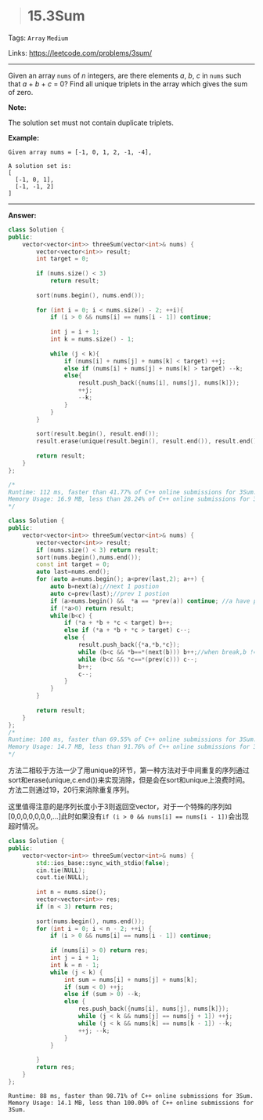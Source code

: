 > # 15.3Sum

Tags: `Array` `Medium`

Links: <https://leetcode.com/problems/3sum/>

---

Given an array `nums` of *n* integers, are there elements *a*, *b*, *c* in `nums` such that *a* + *b* + *c* = 0? Find all unique triplets in the array which gives the sum of zero.

**Note:**

The solution set must not contain duplicate triplets.

**Example:**

```
Given array nums = [-1, 0, 1, 2, -1, -4],

A solution set is:
[
  [-1, 0, 1],
  [-1, -1, 2]
]
```

---

**Answer:**

```c++
class Solution {
public:
    vector<vector<int>> threeSum(vector<int>& nums) {
        vector<vector<int>> result;
        int target = 0;
        
        if (nums.size() < 3)
            return result;
        
        sort(nums.begin(), nums.end());
        
        for (int i = 0; i < nums.size() - 2; ++i){
            if (i > 0 && nums[i] == nums[i - 1]) continue;
            
            int j = i + 1;
            int k = nums.size() - 1;
            
            while (j < k){
                if (nums[i] + nums[j] + nums[k] < target) ++j;
                else if (nums[i] + nums[j] + nums[k] > target) --k;
                else{
                    result.push_back({nums[i], nums[j], nums[k]});
                    ++j;
                    --k;
                }
            }
        }
        
        sort(result.begin(), result.end());
        result.erase(unique(result.begin(), result.end()), result.end());
        
        return result;
    }
};

/*
Runtime: 112 ms, faster than 41.77% of C++ online submissions for 3Sum.
Memory Usage: 16.9 MB, less than 28.24% of C++ online submissions for 3Sum.
*/
```

```c++
class Solution {
public:
    vector<vector<int>> threeSum(vector<int>& nums) {
        vector<vector<int>> result;
        if (nums.size() < 3) return result;
        sort(nums.begin(),nums.end());
        const int target = 0;
        auto last=nums.end();
        for (auto a=nums.begin(); a<prev(last,2); a++) {
            auto b=next(a);//next 1 postion
            auto c=prev(last);//prev 1 postion
            if (a>nums.begin() &&  *a == *prev(a)) continue; //a have processed
            if (*a>0) return result;
            while(b<c) {
                if (*a + *b + *c < target) b++;
                else if (*a + *b + *c > target) c--;
                else {          
                    result.push_back({*a,*b,*c});
                    while (b<c && *b==*(next(b))) b++;//when break,b != next(b),but b==prev(b).
                    while (b<c && *c==*(prev(c))) c--;
                    b++; 
                    c--;   
                }                     
            } 
        }    
        
        return result;
    }
};
/*
Runtime: 100 ms, faster than 69.55% of C++ online submissions for 3Sum.
Memory Usage: 14.7 MB, less than 91.76% of C++ online submissions for 3Sum.
*/
```

方法二相较于方法一少了用unique的环节，第一种方法对于中间重复的序列通过sort和erase(unique,c.end())来实现消除，但是会在sort和unique上浪费时间。方法二则通过19，20行来消除重复序列。

这里值得注意的是序列长度小于3则返回空vector，对于一个特殊的序列如[0,0,0,0,0,0,0,...]此时如果没有`if (i > 0 && nums[i] == nums[i - 1])`会出现超时情况。

```c++
class Solution {
public:
    vector<vector<int>> threeSum(vector<int>& nums) {
        std::ios_base::sync_with_stdio(false);
		cin.tie(NULL);
		cout.tie(NULL);
        
        int n = nums.size();
        vector<vector<int>> res;
        if (n < 3) return res;
        
        sort(nums.begin(), nums.end());
        for (int i = 0; i < n - 2; ++i) {
            if (i > 0 && nums[i] == nums[i - 1]) continue;
            
            if (nums[i] > 0) return res;
            int j = i + 1;
            int k = n - 1;
            while (j < k) {
                int sum = nums[i] + nums[j] + nums[k];
                if (sum < 0) ++j;
                else if (sum > 0) --k;
                else {
                    res.push_back({nums[i], nums[j], nums[k]});
                    while (j < k && nums[j] == nums[j + 1]) ++j;
                    while (j < k && nums[k] == nums[k - 1]) --k;
                    ++j; --k;
                }
            }
            
        }
        return res;
    }
};
```

```
Runtime: 88 ms, faster than 98.71% of C++ online submissions for 3Sum.
Memory Usage: 14.1 MB, less than 100.00% of C++ online submissions for 3Sum.
```

